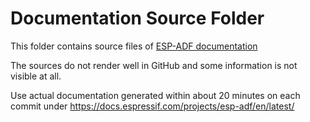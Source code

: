 # Documentation Source Folder

This folder contains source files of [ESP-ADF documentation](https://docs.espressif.com/projects/esp-adf/en/latest/)

The sources do not render well in GitHub and some information is not visible at all.

Use actual documentation generated within about 20 minutes on each commit under https://docs.espressif.com/projects/esp-adf/en/latest/
